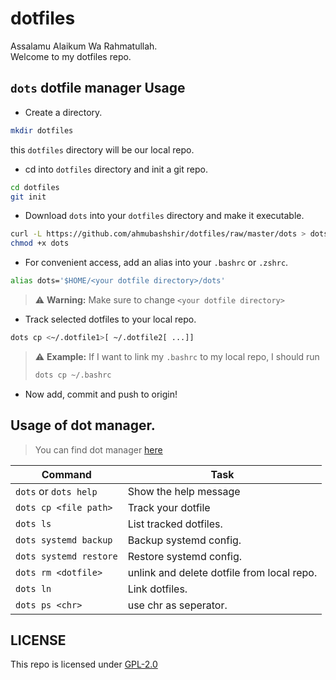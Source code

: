 # dotfiles

Assalamu Alaikum Wa Rahmatullah. <br />
Welcome to my dotfiles repo.

## `dots` dotfile manager Usage

- Create a directory.
```sh
mkdir dotfiles
```
this `dotfiles` directory will be our local repo.

- cd into `dotfiles` directory and init a git repo.
```sh
cd dotfiles
git init
```

- Download `dots` into your `dotfiles` directory and make it executable.
```sh
curl -L https://github.com/ahmubashshir/dotfiles/raw/master/dots > dots
chmod +x dots
```

- For convenient access, add an alias into your `.bashrc` or `.zshrc`.
```sh
alias dots='$HOME/<your dotfile directory>/dots'
```

> :warning: **Warning:** Make sure to change `<your dotfile directory>`


- Track selected dotfiles to your local repo.
```sh
dots cp <~/.dotfile1>[ ~/.dotfile2[ ...]]
```

> :warning: **Example:** If I want to link my `.bashrc` to my local repo, I should run
> ```sh
> dots cp ~/.bashrc
> ```

- Now add, commit and push to origin!

## Usage of dot manager.

> You can find dot manager [here](dots)

| Command | Task |
| --- | --- |
| `dots` or `dots help` | Show the help message |
| `dots cp <file path>` | Track your dotfile |
| `dots ls` | List tracked dotfiles. |
| `dots systemd backup` | Backup systemd config. |
| `dots systemd restore` | Restore systemd config. |
| `dots rm <dotfile>` | unlink and delete dotfile from local repo. |
| `dots ln` | Link dotfiles. |
| `dots ps <chr>`| use chr as seperator. |


## LICENSE

This repo is licensed under [GPL-2.0](LICENSE)
